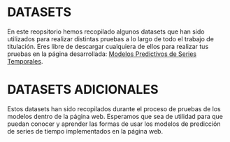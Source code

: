 # DATASETS
En este reopsitorio hemos recopilado algunos datasets que han sido utilizados para realizar distintas pruebas a lo largo de todo el trabajo de titulación.
Eres libre de descargar cualquiera de ellos para realizar tus pruebas en la página desarrollada: [Modelos Predictivos de Series Temporales](https://huggingface.co/spaces/Just5ebas/Proyecto-de-titulacion-testing).

# DATASETS ADICIONALES
Estos datasets han sido recopilados durante el proceso de pruebas de los modelos dentro de la página web.
Esperamos que sea de utilidad para que puedan conocer y aprender las formas de usar los modelos de predicción de series de tiempo implementados en la página web.
